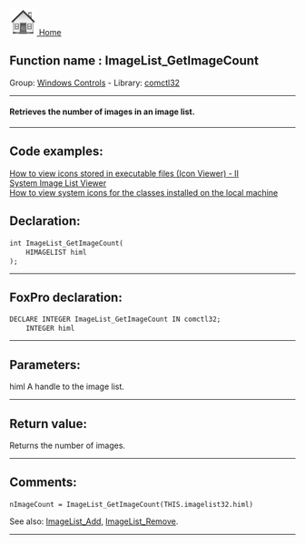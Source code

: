 [<img src="../../images/home.png"> Home ](https://github.com/VFPX/Win32API)  

## Function name : ImageList_GetImageCount
Group: [Windows Controls](../../functions_group.md#Windows_Controls)  -  Library: [comctl32](../../Libraries.md#comctl32)  
***  


#### Retrieves the number of images in an image list. 
***  


## Code examples:
[How to view icons stored in executable files (Icon Viewer) - II](../../samples/sample_019.md)  
[System Image List Viewer](../../samples/sample_021.md)  
[How to view system icons for the classes installed on the local machine](../../samples/sample_544.md)  

## Declaration:
```foxpro  
int ImageList_GetImageCount(
	HIMAGELIST himl
);  
```  
***  


## FoxPro declaration:
```foxpro  
DECLARE INTEGER ImageList_GetImageCount IN comctl32;
	INTEGER himl  
```  
***  


## Parameters:
himl
A handle to the image list.  
***  


## Return value:
Returns the number of images.
  
***  


## Comments:
```foxpro
nImageCount = ImageList_GetImageCount(THIS.imagelist32.himl)
```

See also: [ImageList_Add](../comctl32/ImageList_Add.md), [ImageList_Remove](../comctl32/ImageList_Remove.md).  
  
***  

